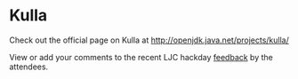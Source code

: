 # Kulla

Check out the official page on Kulla at 
http://openjdk.java.net/projects/kulla/



View or add your comments to the recent LJC hackday [feedback](https://docs.google.com/document/d/1b236MW-cliUrmSWyVkBBs460Inh5lLcLvRsOmGThzlg/edit?usp=sharing) by the attendees.